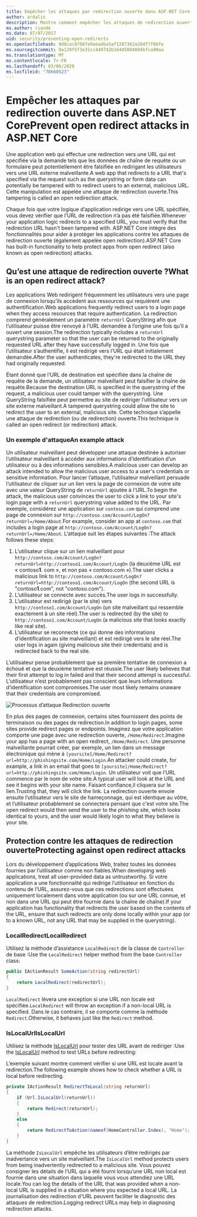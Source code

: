 ```yaml
---
title: Empêcher les attaques par redirection ouverte dans ASP.NET Core
author: ardalis
description: Montre comment empêcher les attaques de redirection ouvertes contre une application ASP.NET Core
ms.author: riande
ms.date: 07/07/2017
uid: security/preventing-open-redirects
ms.openlocfilehash: 9d8cac8708fe9aeadba5af1287362a20df7f6bfe
ms.sourcegitcommit: 9a129f5f3e31cc449742b164d5004894bfca90aa
ms.translationtype: MT
ms.contentlocale: fr-FR
ms.lasthandoff: 03/06/2020
ms.locfileid: "78660523"
---
```

# <a name="prevent-open-redirect-attacks-in-aspnet-core"></a><span data-ttu-id="b8dbe-103">Empêcher les attaques par redirection ouverte dans ASP.NET Core</span><span class="sxs-lookup"><span data-stu-id="b8dbe-103">Prevent open redirect attacks in ASP.NET Core</span></span>

<span data-ttu-id="b8dbe-104">Une application web qui effectue une redirection vers une URL qui est spécifiée via la demande tels que les données de chaîne de requête ou un formulaire peut potentiellement être falsifiée en redirigant les utilisateurs vers une URL externe malveillante.</span><span class="sxs-lookup"><span data-stu-id="b8dbe-104">A web app that redirects to a URL that's specified via the request such as the querystring or form data can potentially be tampered with to redirect users to an external, malicious URL.</span></span> <span data-ttu-id="b8dbe-105">Cette manipulation est appelée une attaque de redirection ouverte.</span><span class="sxs-lookup"><span data-stu-id="b8dbe-105">This tampering is called an open redirection attack.</span></span>

<span data-ttu-id="b8dbe-106">Chaque fois que votre logique d’application redirige vers une URL spécifiée, vous devez vérifier que l’URL de redirection n’a pas été falsifiée.</span><span class="sxs-lookup"><span data-stu-id="b8dbe-106">Whenever your application logic redirects to a specified URL, you must verify that the redirection URL hasn't been tampered with.</span></span> <span data-ttu-id="b8dbe-107">ASP.NET Core intègre des fonctionnalités pour aider à protéger les applications contre les attaques de redirection ouverte (également appelée open redirection).</span><span class="sxs-lookup"><span data-stu-id="b8dbe-107">ASP.NET Core has built-in functionality to help protect apps from open redirect (also known as open redirection) attacks.</span></span>

## <a name="what-is-an-open-redirect-attack"></a><span data-ttu-id="b8dbe-108">Qu’est une attaque de redirection ouverte ?</span><span class="sxs-lookup"><span data-stu-id="b8dbe-108">What is an open redirect attack?</span></span>

<span data-ttu-id="b8dbe-109">Les applications Web redirigent fréquemment les utilisateurs vers une page de connexion lorsqu’ils accèdent aux ressources qui requièrent une authentification.</span><span class="sxs-lookup"><span data-stu-id="b8dbe-109">Web applications frequently redirect users to a login page when they access resources that require authentication.</span></span> <span data-ttu-id="b8dbe-110">La redirection comprend généralement un paramètre `returnUrl` QueryString afin que l’utilisateur puisse être renvoyé à l’URL demandée à l’origine une fois qu’il a ouvert une session.</span><span class="sxs-lookup"><span data-stu-id="b8dbe-110">The redirection typically includes a `returnUrl` querystring parameter so that the user can be returned to the originally requested URL after they have successfully logged in.</span></span> <span data-ttu-id="b8dbe-111">Une fois que l’utilisateur s’authentifie, il est redirigé vers l’URL qui était initialement demandée.</span><span class="sxs-lookup"><span data-stu-id="b8dbe-111">After the user authenticates, they're redirected to the URL they had originally requested.</span></span>

<span data-ttu-id="b8dbe-112">Étant donné que l’URL de destination est spécifiée dans la chaîne de requête de la demande, un utilisateur malveillant peut falsifier la chaîne de requête.</span><span class="sxs-lookup"><span data-stu-id="b8dbe-112">Because the destination URL is specified in the querystring of the request, a malicious user could tamper with the querystring.</span></span> <span data-ttu-id="b8dbe-113">Une QueryString falsifiée peut permettre au site de rediriger l’utilisateur vers un site externe malveillant.</span><span class="sxs-lookup"><span data-stu-id="b8dbe-113">A tampered querystring could allow the site to redirect the user to an external, malicious site.</span></span> <span data-ttu-id="b8dbe-114">Cette technique s’appelle une attaque de redirection (ou de redirection) ouverte.</span><span class="sxs-lookup"><span data-stu-id="b8dbe-114">This technique is called an open redirect (or redirection) attack.</span></span>

### <a name="an-example-attack"></a><span data-ttu-id="b8dbe-115">Un exemple d'attaque</span><span class="sxs-lookup"><span data-stu-id="b8dbe-115">An example attack</span></span>

<span data-ttu-id="b8dbe-116">Un utilisateur malveillant peut développer une attaque destinée à autoriser l’utilisateur malveillant à accéder aux informations d’identification d’un utilisateur ou à des informations sensibles.</span><span class="sxs-lookup"><span data-stu-id="b8dbe-116">A malicious user can develop an attack intended to allow the malicious user access to a user's credentials or sensitive information.</span></span> <span data-ttu-id="b8dbe-117">Pour lancer l’attaque, l’utilisateur malveillant persuade l’utilisateur de cliquer sur un lien vers la page de connexion de votre site avec une valeur QueryString de `returnUrl` ajoutée à l’URL.</span><span class="sxs-lookup"><span data-stu-id="b8dbe-117">To begin the attack, the malicious user convinces the user to click a link to your site's login page with a `returnUrl` querystring value added to the URL.</span></span> <span data-ttu-id="b8dbe-118">Par exemple, considérez une application sur `contoso.com` qui comprend une page de connexion sur `http://contoso.com/Account/LogOn?returnUrl=/Home/About`.</span><span class="sxs-lookup"><span data-stu-id="b8dbe-118">For example, consider an app at `contoso.com` that includes a login page at `http://contoso.com/Account/LogOn?returnUrl=/Home/About`.</span></span> <span data-ttu-id="b8dbe-119">L’attaque suit les étapes suivantes :</span><span class="sxs-lookup"><span data-stu-id="b8dbe-119">The attack follows these steps:</span></span>

1. <span data-ttu-id="b8dbe-120">L’utilisateur clique sur un lien malveillant pour `http://contoso.com/Account/LogOn?returnUrl=http://contoso1.com/Account/LogOn` (la deuxième URL est « contoso**1**. com », et non pas « contoso.com »).</span><span class="sxs-lookup"><span data-stu-id="b8dbe-120">The user clicks a malicious link to `http://contoso.com/Account/LogOn?returnUrl=http://contoso1.com/Account/LogOn` (the second URL is "contoso**1**.com", not "contoso.com").</span></span>
2. <span data-ttu-id="b8dbe-121">L’utilisateur se connecte avec succès.</span><span class="sxs-lookup"><span data-stu-id="b8dbe-121">The user logs in successfully.</span></span>
3. <span data-ttu-id="b8dbe-122">L’utilisateur est redirigé (par le site) vers `http://contoso1.com/Account/LogOn` (un site malveillant qui ressemble exactement à un site réel).</span><span class="sxs-lookup"><span data-stu-id="b8dbe-122">The user is redirected (by the site) to `http://contoso1.com/Account/LogOn` (a malicious site that looks exactly like real site).</span></span>
4. <span data-ttu-id="b8dbe-123">L’utilisateur se reconnecte (ce qui donne des informations d’identification au site malveillant) et est redirigé vers le site réel.</span><span class="sxs-lookup"><span data-stu-id="b8dbe-123">The user logs in again (giving malicious site their credentials) and is redirected back to the real site.</span></span>

<span data-ttu-id="b8dbe-124">L’utilisateur pense probablement que sa première tentative de connexion a échoué et que la deuxième tentative est réussie.</span><span class="sxs-lookup"><span data-stu-id="b8dbe-124">The user likely believes that their first attempt to log in failed and that their second attempt is successful.</span></span> <span data-ttu-id="b8dbe-125">L’utilisateur n’est probablement pas conscient que leurs informations d’identification sont compromises.</span><span class="sxs-lookup"><span data-stu-id="b8dbe-125">The user most likely remains unaware that their credentials are compromised.</span></span>

![Processus d’attaque Redirection ouverte](preventing-open-redirects/_static/open-redirection-attack-process.png)

<span data-ttu-id="b8dbe-127">En plus des pages de connexion, certains sites fournissent des points de terminaison ou des pages de redirection.</span><span class="sxs-lookup"><span data-stu-id="b8dbe-127">In addition to login pages, some sites provide redirect pages or endpoints.</span></span> <span data-ttu-id="b8dbe-128">Imaginez que votre application comporte une page avec une redirection ouverte, `/Home/Redirect`.</span><span class="sxs-lookup"><span data-stu-id="b8dbe-128">Imagine your app has a page with an open redirect, `/Home/Redirect`.</span></span> <span data-ttu-id="b8dbe-129">Une personne malveillante pourrait créer, par exemple, un lien dans un message électronique qui mène à `[yoursite]/Home/Redirect?url=http://phishingsite.com/Home/Login`.</span><span class="sxs-lookup"><span data-stu-id="b8dbe-129">An attacker could create, for example, a link in an email that goes to `[yoursite]/Home/Redirect?url=http://phishingsite.com/Home/Login`.</span></span> <span data-ttu-id="b8dbe-130">Un utilisateur voit que l’URL commence par le nom de votre site.</span><span class="sxs-lookup"><span data-stu-id="b8dbe-130">A typical user will look at the URL and see it begins with your site name.</span></span> <span data-ttu-id="b8dbe-131">Faisant confiance,il cliquera sur le lien.</span><span class="sxs-lookup"><span data-stu-id="b8dbe-131">Trusting that, they will click the link.</span></span> <span data-ttu-id="b8dbe-132">La redirection ouverte envoie ensuite l’utilisateur vers le site de hameçonnage, qui est identique au vôtre, et l’utilisateur probablement se connectera pensant que c'est votre site.</span><span class="sxs-lookup"><span data-stu-id="b8dbe-132">The open redirect would then send the user to the phishing site, which looks identical to yours, and the user would likely login to what they believe is your site.</span></span>

## <a name="protecting-against-open-redirect-attacks"></a><span data-ttu-id="b8dbe-133">Protection contre les attaques de redirection ouverte</span><span class="sxs-lookup"><span data-stu-id="b8dbe-133">Protecting against open redirect attacks</span></span>

<span data-ttu-id="b8dbe-134">Lors du développement d’applications Web, traitez toutes les données fournies par l’utilisateur comme non fiables.</span><span class="sxs-lookup"><span data-stu-id="b8dbe-134">When developing web applications, treat all user-provided data as untrustworthy.</span></span> <span data-ttu-id="b8dbe-135">Si votre application a une fonctionnalité qui redirige l’utilisateur en fonction du contenu de l’URL, assurez-vous que ces redirections sont effectuées uniquement localement dans votre application (ou sur une URL connue, et non dans une URL qui peut être fournie dans la chaîne de chaîne).</span><span class="sxs-lookup"><span data-stu-id="b8dbe-135">If your application has functionality that redirects the user based on the contents of the URL,  ensure that such redirects are only done locally within your app (or to a known URL, not any URL that may be supplied in the querystring).</span></span>

### <a name="localredirect"></a><span data-ttu-id="b8dbe-136">LocalRedirect</span><span class="sxs-lookup"><span data-stu-id="b8dbe-136">LocalRedirect</span></span>

<span data-ttu-id="b8dbe-137">Utilisez la méthode d’assistance `LocalRedirect` de la classe de `Controller` de base :</span><span class="sxs-lookup"><span data-stu-id="b8dbe-137">Use the `LocalRedirect` helper method from the base `Controller` class:</span></span>

```csharp
public IActionResult SomeAction(string redirectUrl)
{
    return LocalRedirect(redirectUrl);
}
```

<span data-ttu-id="b8dbe-138">`LocalRedirect` lèvera une exception si une URL non locale est spécifiée.</span><span class="sxs-lookup"><span data-stu-id="b8dbe-138">`LocalRedirect` will throw an exception if a non-local URL is specified.</span></span> <span data-ttu-id="b8dbe-139">Dans le cas contraire, il se comporte comme la méthode `Redirect`.</span><span class="sxs-lookup"><span data-stu-id="b8dbe-139">Otherwise, it behaves just like the `Redirect` method.</span></span>

### <a name="islocalurl"></a><span data-ttu-id="b8dbe-140">IsLocalUrl</span><span class="sxs-lookup"><span data-stu-id="b8dbe-140">IsLocalUrl</span></span>

<span data-ttu-id="b8dbe-141">Utilisez la méthode [IsLocalUrl](/dotnet/api/Microsoft.AspNetCore.Mvc.IUrlHelper.islocalurl#Microsoft_AspNetCore_Mvc_IUrlHelper_IsLocalUrl_System_String_) pour tester des URL avant de rediriger :</span><span class="sxs-lookup"><span data-stu-id="b8dbe-141">Use the [IsLocalUrl](/dotnet/api/Microsoft.AspNetCore.Mvc.IUrlHelper.islocalurl#Microsoft_AspNetCore_Mvc_IUrlHelper_IsLocalUrl_System_String_) method to test URLs before redirecting:</span></span>

<span data-ttu-id="b8dbe-142">L’exemple suivant montre comment vérifier si une URL est locale avant la redirection.</span><span class="sxs-lookup"><span data-stu-id="b8dbe-142">The following example shows how to check whether a URL is local before redirecting.</span></span>

```csharp
private IActionResult RedirectToLocal(string returnUrl)
{
    if (Url.IsLocalUrl(returnUrl))
    {
        return Redirect(returnUrl);
    }
    else
    {
        return RedirectToAction(nameof(HomeController.Index), "Home");
    }
}
```

<span data-ttu-id="b8dbe-143">La méthode `IsLocalUrl` empêche les utilisateurs d’être redirigés par inadvertance vers un site malveillant.</span><span class="sxs-lookup"><span data-stu-id="b8dbe-143">The `IsLocalUrl` method protects users from being inadvertently redirected to a malicious site.</span></span> <span data-ttu-id="b8dbe-144">Vous pouvez consigner les détails de l’URL qui a été fourni lorsqu’une URL non local est fournie dans une situation dans laquelle vous vous attendiez une URL locale.</span><span class="sxs-lookup"><span data-stu-id="b8dbe-144">You can log the details of the URL that was provided when a non-local URL is supplied in a situation where you expected a local URL.</span></span> <span data-ttu-id="b8dbe-145">La journalisation des redirection d'URL peuvent faciliter le diagnostic des attaques de redirection.</span><span class="sxs-lookup"><span data-stu-id="b8dbe-145">Logging redirect URLs may help in diagnosing redirection attacks.</span></span>
